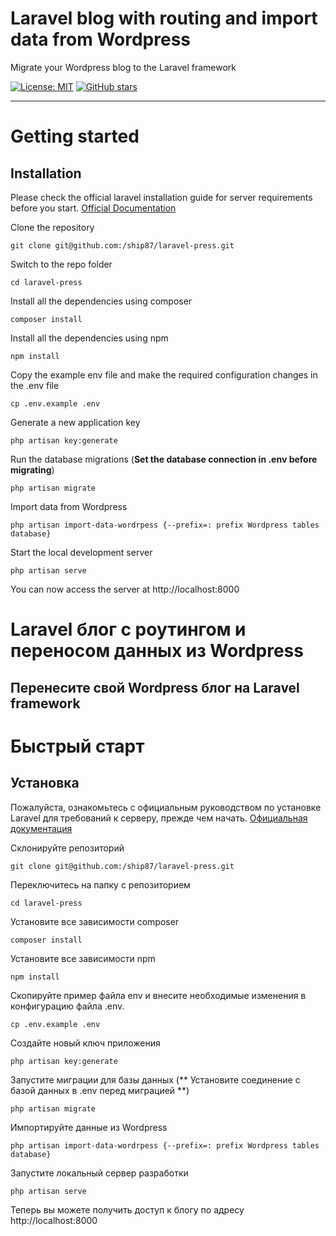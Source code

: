 # Laravel blog with routing and import data from Wordpress

Migrate your Wordpress blog to the Laravel framework

[![License: MIT](https://img.shields.io/badge/License-MIT-yellow.svg)](https://opensource.org/licenses/MIT)
[![GitHub stars](https://img.shields.io/github/stars/ship87/laravel-press.svg)](https://github.com/ship87/laravel-press/stargazers)

----------

# Getting started

## Installation

Please check the official laravel installation guide for server requirements before you start. [Official Documentation](https://laravel.com/docs/7.x/installation)


Clone the repository

    git clone git@github.com:/ship87/laravel-press.git

Switch to the repo folder

    cd laravel-press

Install all the dependencies using composer

    composer install
    
Install all the dependencies using npm

    npm install

Copy the example env file and make the required configuration changes in the .env file

    cp .env.example .env

Generate a new application key

    php artisan key:generate

Run the database migrations (**Set the database connection in .env before migrating**)

    php artisan migrate
    
Import data from Wordpress

    php artisan import-data-wordrpess {--prefix=: prefix Wordpress tables database} 

Start the local development server


    php artisan serve
    
You can now access the server at http://localhost:8000

# Laravel блог с роутингом и переносом данных из Wordpress

Перенесите свой Wordpress блог на Laravel framework
----------

# Быстрый старт

## Установка

Пожалуйста, ознакомьтесь с официальным руководством по установке Laravel для требований к серверу, прежде чем начать. [Официальная документация](https://laravel.com/docs/7.x/installation)


Склонируйте репозиторий

    git clone git@github.com:/ship87/laravel-press.git

Переключитесь на папку с репозиторием

    cd laravel-press

Установите все зависимости composer

    composer install
    
Установите все зависимости npm

    npm install

Скопируйте пример файла env и внесите необходимые изменения в конфигурацию файла .env.

    cp .env.example .env

Создайте новый ключ приложения

    php artisan key:generate

Запустите миграции для базы данных (** Установите соединение с базой данных в .env перед миграцией **)

    php artisan migrate
    
Импортируйте данные из Wordpress

    php artisan import-data-wordrpess {--prefix=: prefix Wordpress tables database} 

Запустите локальный сервер разработки


    php artisan serve
    
Теперь вы можете получить доступ к блогу по адресу http://localhost:8000

